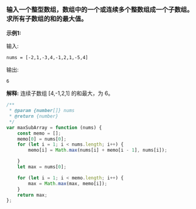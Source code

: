 ### 输入一个整型数组，数组中的一个或连续多个整数组成一个子数组。求所有子数组的和的最大值。

**示例1:**

输入: 
```
nums = [-2,1,-3,4,-1,2,1,-5,4]
```
输出:
```
6
```

**解释:**
连续子数组 [4,-1,2,1] 的和最大，为 6。


```js
/**
 * @param {number[]} nums
 * @return {number}
 */
var maxSubArray = function (nums) {
    const memo = [];
    memo[0] = nums[0];
    for (let i = 1; i < nums.length; i++) {
        memo[i] = Math.max(nums[i] + memo[i - 1], nums[i]);

    }
    let max = nums[0];

    for (let i = 1; i < memo.length; i++) {
        max = Math.max(max, memo[i]);
    }
    return max;
};

```
